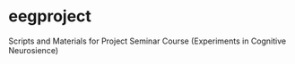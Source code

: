# eegproject
Scripts and Materials for Project Seminar Course (Experiments in Cognitive Neurosience)
